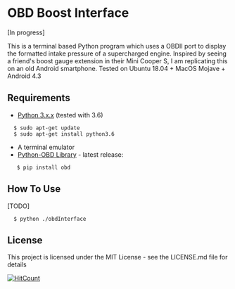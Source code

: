 # OBD Boost Interface
[In progress]

This is a terminal based Python program which uses a OBDII port to display the formatted intake pressure of a supercharged engine.
Inspired by seeing a friend's boost gauge extension in their Mini Cooper S, I am replicating this on an old Android smartphone.
Tested on Ubuntu 18.04 + MacOS Mojave + Android 4.3

## Requirements
- [Python 3.x.x](https://www.python.org/downloads/release/python-373/) (tested with 3.6)
```
  $ sudo apt-get update
  $ sudo apt-get install python3.6
```
- A terminal emulator 
- [Python-OBD Library](https://python-obd.readthedocs.io/en/latest/#installation) - latest release:
```
   $ pip install obd
```

## How To Use
[TODO]
```
  $ python ./obdInterface
 ```

## License
This project is licensed under the MIT License - see the LICENSE.md file for details

[![HitCount](http://hits.dwyl.io/gabriellewithers/obd-boost-interface.svg)](http://hits.dwyl.io/gabriellewithers/obd-boost-interface)

